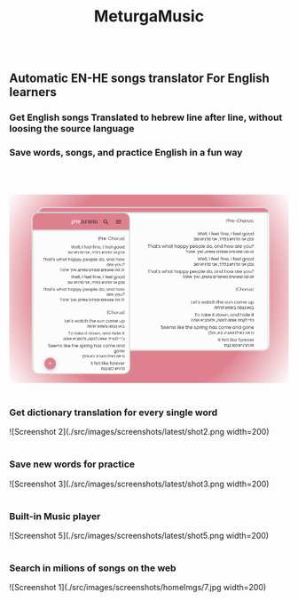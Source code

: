 <!-- markdownlint-disable-next-line -->

<h1 align="center">MeturgaMusic</h1>

<br>
<br>

## Automatic EN-HE songs translator For English learners     
 ### Get English songs Translated to hebrew line after line, without loosing the source language
 ### Save words, songs, and practice English in a fun way

 <br>
 <br>

 ![Screenshot 1](./src/images/screenshots/latest/combined-shot-pinkBg.png)
 <br>
 <br>

 ### Get dictionary translation for every single word
 ![Screenshot 2](./src/images/screenshots/latest/shot2.png width=200)
  <br>
 <br>

 ### Save new words for practice
 ![Screenshot 3](./src/images/screenshots/latest/shot3.png width=200)
<br>
 <br>

 ### Built-in Music player
 ![Screenshot 5](./src/images/screenshots/latest/shot5.png width=200)
<br>
 <br>

 ### Search in milions of songs on the web
  ![Screenshot 1](./src/images/screenshots/homeImgs/7.jpg width=200)
 